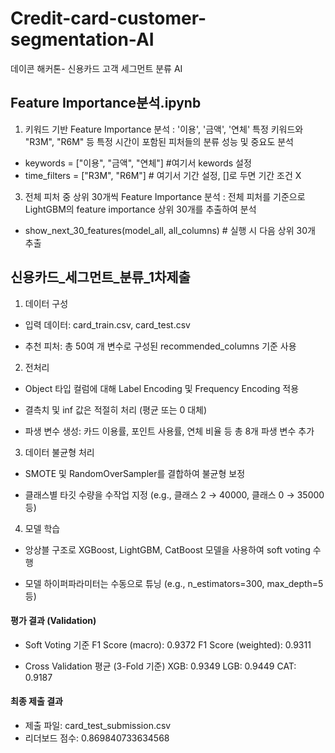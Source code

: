 # Credit-card-customer-segmentation-AI
데이콘 해커톤- 신용카드 고객 세그먼트 분류 AI


## Feature Importance분석.ipynb

1. 키워드 기반 Feature Importance 분석
: '이용', '금액', '연체' 특정 키워드와 "R3M", "R6M" 등 특정 시간이 포함된 피처들의 분류 성능 및 중요도 분석

- keywords = ["이용", "금액", "연체"] #여기서 kewords 설정
- time_filters = ["R3M", "R6M"]  # 여기서 기간 설정, []로 두면 기간 조건 X


3. 전체 피처 중 상위 30개씩 Feature Importance 분석
: 전체 피처를 기준으로 LightGBM의 feature importance 상위 30개를 추출하여 분석

- show_next_30_features(model_all, all_columns)  # 실행 시 다음 상위 30개 추출


## 신용카드_세그먼트_분류_1차제출

1. 데이터 구성
- 입력 데이터: card_train.csv, card_test.csv

- 추천 피처: 총 50여 개 변수로 구성된 recommended_columns 기준 사용

2. 전처리
- Object 타입 컬럼에 대해 Label Encoding 및 Frequency Encoding 적용

- 결측치 및 inf 값은 적절히 처리 (평균 또는 0 대체)

- 파생 변수 생성: 카드 이용률, 포인트 사용률, 연체 비율 등 총 8개 파생 변수 추가

3. 데이터 불균형 처리
- SMOTE 및 RandomOverSampler를 결합하여 불균형 보정

- 클래스별 타깃 수량을 수작업 지정 (e.g., 클래스 2 → 40000, 클래스 0 → 35000 등)

4. 모델 학습
- 앙상블 구조로 XGBoost, LightGBM, CatBoost 모델을 사용하여 soft voting 수행

- 모델 하이퍼파라미터는 수동으로 튜닝 (e.g., n_estimators=300, max_depth=5 등)

#### 평가 결과 (Validation)

- Soft Voting 기준
  F1 Score (macro): 0.9372
  F1 Score (weighted): 0.9311

- Cross Validation 평균 (3-Fold 기준)
  XGB: 0.9349
  LGB: 0.9449
  CAT: 0.9187

#### 최종 제출 결과
- 제출 파일: card_test_submission.csv
- 리더보드 점수: 0.869840733634568

